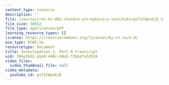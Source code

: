 ```yaml
---
content_type: resource
description: ''
file: /courses/res-hs-001-chandra-astrophysics-institute/poTzCWpxkjE_transcript.pdf
file_size: 38552
file_type: application/pdf
learning_resource_types: []
license: https://creativecommons.org/licenses/by-nc-sa/4.0/
ocw_type: OCWFile
resourcetype: Document
title: Investigation 1, Part 8 transcript
uid: 366e2bd2-a5a9-448c-b9a5-f2bb4fa3d559
video_files:
  video_thumbnail_file: null
video_metadata:
  youtube_id: poTzCWpxkjE
---
```


